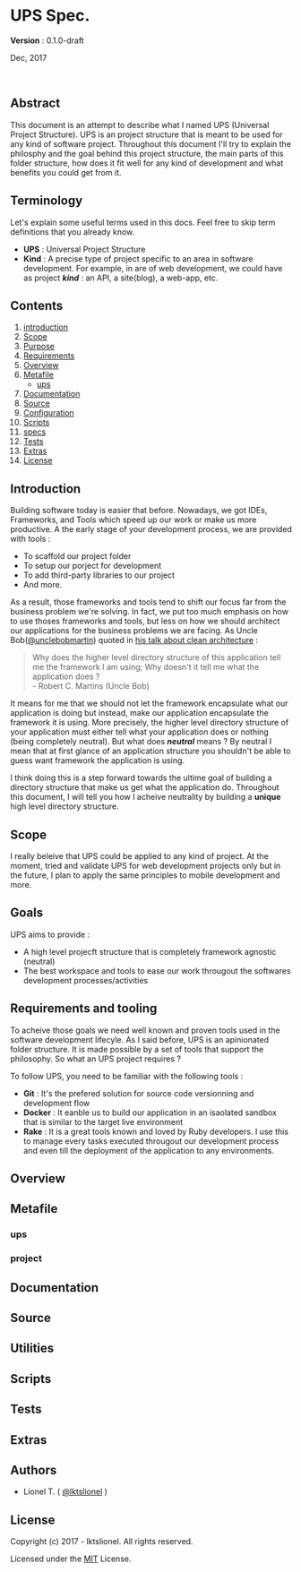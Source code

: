 # UPS Spec.

**Version** : 0.1.0-draft

Dec, 2017

<br>

## Abstract

This document is an attempt to describe what I named UPS (Universal Project Structure). UPS is an project structure that is meant to be used for any kind of software project. Throughout this document I'll try to explain the philosphy and the goal behind this project structure, the main parts of this folder structure, how does it fit well for any kind of development and what benefits you could get from it.


## Terminology

Let's explain some useful terms used in this docs. Feel free to skip term definitions that you already know.

* **UPS** : Universal Project Structure
* **Kind** : A precise type of project specific to an area in software development. For example, in are of web development, we could have as project ***kind*** : an API, a site(blog), a web-app, etc.


## Contents

  1. [introduction]
  1. [Scope]
  1. [Purpose]
  1. [Requirements]
  1. [Overview]
  1. [Metafile]
      * [ups]
  1. [Documentation]
  1. [Source]
  1. [Configuration]
  1. [Scripts]
  1. [specs]
  1. [Tests]
  1. [Extras]
  1. [License]

## Introduction

Building software today is easier that before. Nowadays, we got IDEs, Frameworks, and Tools which speed up our work or make us more productive. A the early stage of your development process, we are provided with tools : 

* To scaffold our project folder
* To setup our porject for development
* To add third-party libraries to our project
* And more.

As a result, those frameworks and tools tend to shift our focus far from the business problem we're solving. In fact, we put too much emphasis on how to use thoses frameworks and tools, but less on how we should architect our applications for the business problems we are facing. As Uncle Bob([@unclebobmartin](https://twitter.com/unclebobmartin)) quoted in [his talk about clean architecture](https://youtu.be/o_TH-Y78tt4?t=10m42s) : 

  > Why does the higher level directory structure of this application tell me the framework I am using; Why doesn't it tell me what the application does ? <br>- Robert C. Martins (Uncle Bob)

It means for me that we should not let the framework encapsulate what our application is doing but instead, make our application encapsulate the framework it is using. More precisely, the higher level directory structure of your application must either tell what your application does or nothing (being completely neutral). But what does ***neutral*** means ? By neutral I mean that at first glance of an application structure you shouldn't be able to guess want framework the application is using. 

I think doing this is a step forward towards the ultime goal of building a directory structure that make us get what the application do. Throughout this document, I will tell you how I acheive neutrality by building a **unique** high level directory structure.


## Scope

I really beleive that UPS could be applied to any kind of project. At the moment, tried and validate UPS for web development projects only but in the future, I plan to apply the same principles to mobile development and more. 

## Goals

UPS aims to provide : 

* A high level projecft structure that is completely framework agnostic (neutral)
* The best workspace and tools to ease our work througout the softwares development processes/activities

## Requirements and tooling

To acheive those goals we need well known and proven tools used in the software development lifecyle. As I said before, UPS is an apinionated folder structure. It is made possible by a set of tools that support the philosophy. So what an UPS project requires ? 

To follow UPS, you need to be familiar with the following tools : 

* **Git** : It's the prefered solution for source code versionning and development flow
* **Docker** : It eanble us to build our application in an isaolated sandbox that is similar to the target live environment
* **Rake** : It is a great tools known and loved by Ruby developers. I use this to manage every tasks executed througout our development process and even till the deployment of the application to any environments.

## Overview

## Metafile


### ups


### project


## Documentation


## Source


## Utilities


## Scripts


## Tests


## Extras


## Authors

* Lionel T. ( [@lktslionel](twitter.com/lktslionel) )



## License

Copyright (c) 2017 - lktslionel. All rights reserved.

Licensed under the [MIT](LICENSE) License.



[Introduction]:     #Introduction  
[Overview]:         #Overview  
[Scope]:            #Scope 
[Purpose]:          #Purpose 
[Requirements]:     #Requirements  
[Structure]:        #Structure 
[Overview]:         #Overview  
[Metafile]:         #Metafile  
[Sections]:         #Sections  
[ups]:              #ups 
[Documentation]:    #Documentation 
[Source]:           #Source  
[Configuration]:    #Configuration 
[Scripts]:          #Scripts 
[Specs]:            #Specs 
[Tests]:            #Tests 
[Extras]:           #Extras  
[License]:          #License